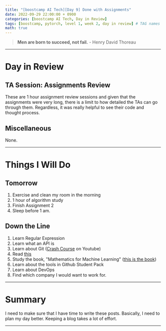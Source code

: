 ```yaml
---
title: "[boostcamp AI Tech][Day 9] Done with Assignments"
date: 2022-09-29 22:00:00 + 0900
categories: [boostcamp AI Tech, Day in Review]
tags: [boostcamp, pytorch, level 1, week 2, day in review] # TAG names should always be lowercase
math: true
---
```


> **Men are born to succeed, not fail.** - Henry David Thoreau

---

# Day in Review

## TA Session: Assignments Review

These are 1 hour assignment review sessions and given that the assignments were very long, there is a limit to how detailed the TAs can go through them. Regardless, it was really helpful to see their code and thought process.

## Miscellaneous

None.

---

# Things I Will Do

## Tomorrow

1. Exercise and clean my room in the morning
2. 1 hour of algorithm study
3. Finish Assignment 2
4. Sleep before 1 am.

## Down the Line

1. Learn Regular Expression
2. Learn what an API is
3. Learn about Git ([Crash Course](https://www.youtube.com/watch?v=RGOj5yH7evk) on Youtube)
4. Read [this](https://www.gartner.com/en/articles/what-s-new-in-artificial-intelligence-from-the-2022-gartner-hype-cycle)
5. Study the book, "Mathematics for Machine Learning" ([this is the book](https://mml-book.github.io/book/mml-book.pdf))
6. Learn about the tools in Github Student Pack
7. Learn about DevOps
8. Find which company I would want to work for.

---

# Summary

I need to make sure that I have time to write these posts. Basically, I need to plan my day better. Keeping a blog takes a lot of effort.

---
